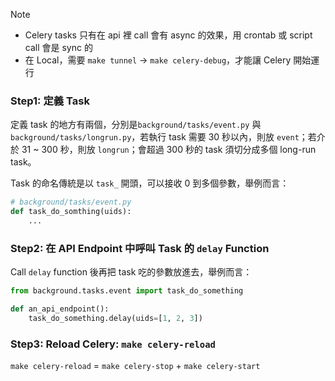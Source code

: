 > [!Note]
> - Celery tasks 只有在 api 裡 call 會有 async 的效果，用 crontab 或 script call 會是 sync 的
> - 在 Local，需要 `make tunnel` → `make celery-debug`，才能讓 Celery 開始運行

### Step1: 定義 Task

定義 task 的地方有兩個，分別是`background/tasks/event.py` 與 `background/tasks/longrun.py`，若執行 task 需要 30 秒以內，則放 `event`；若介於 31 ~ 300 秒，則放 `longrun`；會超過 300 秒的 task 須切分成多個 long-run task。

Task 的命名傳統是以 `task_` 開頭，可以接收 0 到多個參數，舉例而言：

```python
# background/tasks/event.py
def task_do_somthing(uids):
    ...
```

### Step2: 在 API Endpoint 中呼叫 Task 的 `delay` Function

Call `delay` function 後再把 task 吃的參數放進去，舉例而言：

```python
from background.tasks.event import task_do_something

def an_api_endpoint():
    task_do_something.delay(uids=[1, 2, 3])
```

### Step3: Reload Celery: `make celery-reload`

`make celery-reload` = `make celery-stop` + `make celery-start`